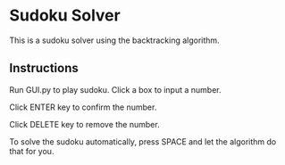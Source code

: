 # Sudoku Solver
This is a sudoku solver using the backtracking algorithm.

## Instructions
Run GUI.py to play sudoku.
Click a box to input a number.

Click ENTER key to confirm the number.

Click DELETE key to remove the number.

To solve the sudoku automatically, press SPACE and let the algorithm do that for you.

